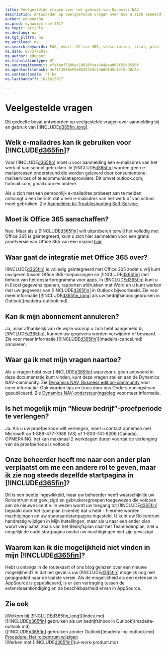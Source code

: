 ```yaml
---
title: Veelgestelde vragen over het gebruik van Dynamics NAV
description: Antwoorden op veelgestelde vragen over hoe u zich aanmeldt voor Dynamics NAV en wat u moet doen om aan de slag te gaan.
author: edupont04
ms.prod: dynamics-nav-2017
ms.topic: article
ms.devlang: na
ms.tgt_pltfrm: na
ms.workload: na
ms.search.keywords: FAQ, email, Office 365, subscription, trial, plan
ms.date: 07/27/2017
ms.author: edupont
ms.translationtype: HT
ms.sourcegitcommit: 4fefaef7380ac10836fcac404eea006f55d8556f
ms.openlocfilehash: 4ef1f3988e95e05257e3c2db60fd5c1ef0cd0c2b
ms.contentlocale: nl-be
ms.lasthandoff: 10/16/2017

---
```

# <a name="frequently-asked-questions"></a>Veelgestelde vragen
Dit gedeelte bevat antwoorden op veelgestelde vragen over aanmelding bij en gebruik van [!INCLUDE[d365fin_long](includes/d365fin_long_md.md)].  

## <a name="what-email-address-can-i-use-with-included365finincludesd365finmdmd"></a>Welk e-mailadres kan ik gebruiken voor [!INCLUDE[d365fin](includes/d365fin_md.md)]?
Voor [!INCLUDE[d365fin](includes/d365fin_md.md)] moet u voor aanmelding een e-mailadres van het werk of van school gebruiken. In [!INCLUDE[d365fin](includes/d365fin_md.md)] worden geen e-mailadressen ondersteund die worden geleverd door consumentene-mailservices of telecommunicatieproviders. Dit omvat outlook.com, hotmail.com, gmail.com en andere.  

Als u zich met een persoonlijk e-mailadres probeert aan te melden, ontvangt u een bericht dat u een e-mailadres van het werk of van school moet gebruiken. Zie [Aanmelden bij Troubleshooting Self-Service](ui-troubleshoot-self-signup.md).  

## <a name="do-i-have-to-buy-office-365"></a>Moet ik Office 365 aanschaffen?
Nee. Maar als u [!INCLUDE[d365fin](includes/d365fin_md.md)] wilt uitproberen terwijl het volledig met Office 365 is geïntegreerd, kunt u zich hier aanmelden voor een gratis proefversie van Office 365 van een maand [hier](https://products.office.com/try).  

## <a name="what-is-the-integration-with-office-365-about"></a>Waar gaat de integratie met Office 365 over?
[!INCLUDE[d365fin](includes/d365fin_md.md)] is volledig geïntegreerd met Office 365 zodat u vrij kunt navigeren tussen Office 365-toepassingen en [!INCLUDE[d365fin](includes/d365fin_md.md)] met behulp van het opstartprogramma voor apps. In [!INCLUDE[d365fin](includes/d365fin_md.md)] kunt u in Excel gegevens openen, rapporten afdrukken met Word en u kunt werken met uw gegevens van [!INCLUDE[d365fin](includes/d365fin_md.md)] in Outlook bijvoorbeeld. Zie voor meer informatie [[!INCLUDE[d365fin_long](includes/d365fin_long_md.md)] als uw bedrijfsinbox gebruiken in Outlook](madeira-outlook.md).  

## <a name="can-i-cancel-my-subscription"></a>Kan ik mijn abonnement annuleren?
Ja, maar afhankelijk van de wijze waarop u zich hebt aangemeld bij [!INCLUDE[d365fin](includes/d365fin_md.md)], kunnen uw gegevens worden verwijderd of bewaard. Zie voor meer informatie [[!INCLUDE[d365fin](includes/d365fin_md.md)]](madeira-cancel.md) annuleren.  

## <a name="where-do-i-go-if-i-have-questions"></a>Waar ga ik met mijn vragen naartoe?
Als u vragen hebt over [!INCLUDE[d365fin](includes/d365fin_md.md)] waarvoor u geen antwoord in deze documentatie kunt vinden, kunt deze vragen stellen aan de Dynamics NAV-community. Zie [Dynamics NAV, Business edition-community](https://community.dynamics.com/business) voor meer informatie. Ook worden tips en trucs door ons Ondersteuningsteam gepubliceerd. Zie [Dynamics NAV-ondersteuningsblog](https://blogs.msdn.microsoft.com/dyn365finsupport) voor meer informatie.  

## <a name="is-it-possible-to-extend-my-30-day-new-company-trial-period"></a>Is het mogelijk mijn “Nieuw bedrijf”-proefperiode te verlengen?
Ja. Als u uw proefperiode wilt verlengen, moet u contact opnemen met Microsoft op 1-888-477-7989 (VS) of 1-800-741-9206 (Canada). OPMERKING: het kan maximaal 2 werkdagen duren voordat de verlenging van de proefperiode is voltooid.  

## <a name="our-administrator-has-moved-me-to-another-plan-to-give-me-another-role-but-i-still-see-the-same-home-page-in-included365finincludesd365finmdmd"></a>Onze beheerder heeft me naar een ander plan verplaatst om me een andere rol te geven, maar ik zie nog steeds dezelfde startpagina in [!INCLUDE[d365fin](includes/d365fin_md.md)]?
Dit is een beetje ingewikkeld, maar uw beheerder heeft waarschijnlijk uw Rolcentrum niet gewijzigd en gebruikersgroepen toegewezen die voldoen aan de nieuwe licentie. In wezen wordt uw toegang tot [!INCLUDE[d365fin](includes/d365fin_md.md)] bepaald door het type plan (licentie) dat u hebt - hiermee worden machtigingen en uw standaardstartpagina ingesteld. U kunt uw Rolcentrum handmatig wijzigen in Mijn Instellingen, maar als u naar een ander plan wordt verplaatst, zoals van het Bedrijfsplan naar het Teamledenplan, ziet u mogelijk de oude startpagina omdat uw machtigingen niet zijn gewijzigd.  

## <a name="why-cant-i-find-that-capability-in-my-included365finincludesd365finmdmd"></a>Waarom kan ik die mogelijkheid niet vinden in mijn [!INCLUDE[d365fin](includes/d365fin_md.md)]?
Hebt u onlangs in de routekaart of ons blog gelezen over een nieuwe mogelijkheid? In dat het geval is uw [!INCLUDE[d365fin](includes/d365fin_md.md)] mogelijk nog niet geüpgraded naar de laatste versie. Als de mogelijkheid als een extensie in AppSource is gepubliceerd, is er een vertraging tussen de extensieaankondiging en de beschikbaarheid ervan in AppSource.

## <a name="see-also"></a>Zie ook
[Welkom bij [!INCLUDE[d365fin_long](includes/d365fin_long_md.md)]](index.md)  
[[!INCLUDE[d365fin](includes/d365fin_md.md)] gebruiken als uw bedrijfsinbox in Outlook](madeira-outlook.md)  
[[!INCLUDE[d365fin](includes/d365fin_md.md)] gebruiken zonder Outlook](madeira-no-outlook.md)  
[Procedure: Het rolcentrum wijzigen](change-role.md)  
[Werken met [!INCLUDE[d365fin](includes/d365fin_md.md)]](ui-work-product.md)  


